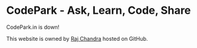 # CodePark - Ask, Learn, Code, Share

CodePark.in is down!

This website is owned by [Raj Chandra](https://rajchandra.me) hosted on GitHub.
